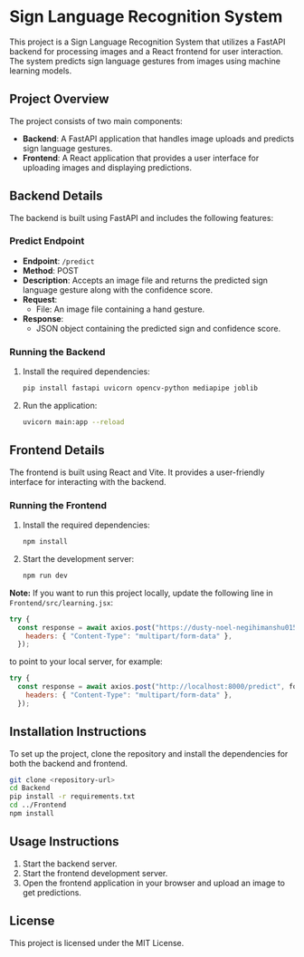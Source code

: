 # Sign Language Recognition System

This project is a Sign Language Recognition System that utilizes a FastAPI backend for processing images and a React frontend for user interaction. The system predicts sign language gestures from images using machine learning models.

## Project Overview

The project consists of two main components:
- **Backend**: A FastAPI application that handles image uploads and predicts sign language gestures.
- **Frontend**: A React application that provides a user interface for uploading images and displaying predictions.

## Backend Details

The backend is built using FastAPI and includes the following features:

### Predict Endpoint

- **Endpoint**: `/predict`
- **Method**: POST
- **Description**: Accepts an image file and returns the predicted sign language gesture along with the confidence score.
- **Request**: 
  - File: An image file containing a hand gesture.
- **Response**: 
  - JSON object containing the predicted sign and confidence score.

### Running the Backend

1. Install the required dependencies:
   ```bash
   pip install fastapi uvicorn opencv-python mediapipe joblib
   ```
2. Run the application:
   ```bash
   uvicorn main:app --reload
   ```

## Frontend Details

The frontend is built using React and Vite. It provides a user-friendly interface for interacting with the backend.

### Running the Frontend

1. Install the required dependencies:
   ```bash
   npm install
   ```
2. Start the development server:
   ```bash
   npm run dev
   ```

**Note:** If you want to run this project locally, update the following line in `Frontend/src/learning.jsx`:

```js
try {
  const response = await axios.post("https://dusty-noel-negihimanshu015-8d53b982.koyeb.app/predict", formData, {
    headers: { "Content-Type": "multipart/form-data" },
  });
```

to point to your local server, for example:

```js
try {
  const response = await axios.post("http://localhost:8000/predict", formData, {
    headers: { "Content-Type": "multipart/form-data" },
  });
```

## Installation Instructions

To set up the project, clone the repository and install the dependencies for both the backend and frontend.

```bash
git clone <repository-url>
cd Backend
pip install -r requirements.txt
cd ../Frontend
npm install
```

## Usage Instructions

1. Start the backend server.
2. Start the frontend development server.
3. Open the frontend application in your browser and upload an image to get predictions.

## License

This project is licensed under the MIT License.

